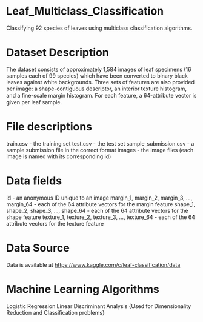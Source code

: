 # Leaf_Multiclass_Classification
Classifying 92 species of leaves using multiclass classification algorithms.
# Dataset Description

The dataset consists of approximately 1,584 images of leaf specimens (16 samples each of 99 species) which have been converted to binary black leaves against white backgrounds. Three sets of features are also provided per image: a shape-contiguous descriptor, an interior texture histogram, and a ﬁne-scale margin histogram. For each feature, a 64-attribute vector is given per leaf sample.

# File descriptions
train.csv - the training set
test.csv - the test set
sample_submission.csv - a sample submission file in the correct format
images - the image files (each image is named with its corresponding id)

# Data fields
id - an anonymous ID unique to an image
margin_1, margin_2, margin_3, ..., margin_64 - each of the 64 attribute vectors for the margin feature
shape_1, shape_2, shape_3, ..., shape_64 - each of the 64 attribute vectors for the shape feature
texture_1, texture_2, texture_3, ..., texture_64 - each of the 64 attribute vectors for the texture feature

# Data Source 
Data is available at https://www.kaggle.com/c/leaf-classification/data

# Machine Learning Algorithms 
Logistic Regression 
Linear Discriminant Analysis {Used for Dimensionality Reduction and Classification problems}
